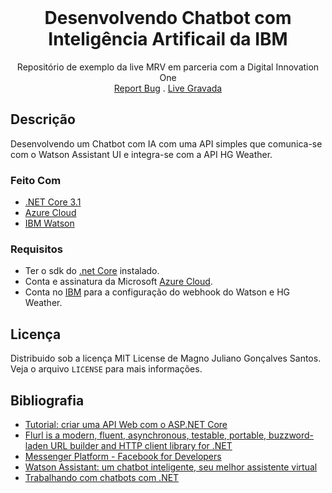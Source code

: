 <!--
*** Thanks for checking out the Best-README-Template. If you have a suggestion
*** that would make this better, please fork the repo and create a pull request
*** or simply open an issue with the tag "enhancement".
*** Thanks again! Now go create something AMAZING! :D
-->

<!-- PROJECT LOGO -->
<br />
<p align="center">

  <h1 align="center">Desenvolvendo Chatbot com Inteligência Artificail da IBM</h1>

  <p align="center">
    Repositório de exemplo da live MRV em parceria com a Digital Innovation One
    <br />
    <a href="https://github.com/MagnoSantos/chatbot-api/issues">Report Bug</a>
    .
    <a href="https://www.youtube.com/watch?v=1dJOIf4OxGI&feature=youtu.be">Live Gravada</a>
  </p>
</p>

<!-- Descrição -->
## Descrição

Desenvolvendo um Chatbot com IA com uma API simples que comunica-se com o Watson Assistant UI e integra-se com a API HG Weather.

### Feito Com

* [.NET Core 3.1](https://dotnet.microsoft.com/download/dotnet/3.1)
* [Azure Cloud](https://portal.azure.com/)
* [IBM Watson](https://www.ibm.com/br-pt/cloud/watson-studio)

### Requisitos

* Ter o sdk do [.net Core](https://dotnet.microsoft.com/download/dotnet/3.1) instalado. 
* Conta e assinatura da Microsoft [Azure Cloud](https://portal.azure.com/). 
* Conta no [IBM](https://cloud.ibm.com/login) para a configuração do webhook do Watson e HG Weather. 



<!-- LICENSE -->
## Licença

Distribuido sob a licença MIT License de Magno Juliano Gonçalves Santos. Veja o arquivo `LICENSE` para mais informações.

<!-- ACKNOWLEDGEMENTS -->
## Bibliografia
* [Tutorial: criar uma API Web com o ASP.NET Core](https://docs.microsoft.com/pt-br/aspnet/core/tutorials/first-web-api?view=aspnetcore-5.0&tabs=visual-studio)
* [Flurl is a modern, fluent, asynchronous, testable, portable, buzzword-laden URL builder and HTTP client library for .NET](https://flurl.dev/)
* [Messenger Platform - Facebook for Developers](https://developers.facebook.com/docs/messenger-platform/reference/)
* [Watson Assistant: um chatbot inteligente, seu melhor assistente virtual](https://www.ibm.com/br-pt/cloud/watson-assistant)
* [Trabalhando com chatbots com .NET](https://web.dio.me/course/trabalhando-com-chatbots-com-net-c/learning/775e4cba-e9d5-4cca-9de8-e0a4cae75156/)